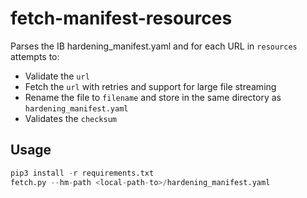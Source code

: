 # fetch-manifest-resources
Parses the IB hardening_manifest.yaml and for each URL in `resources` attempts to:
- Validate the `url`
- Fetch the `url` with retries and support for large file streaming
- Rename the file to `filename` and store in the same directory as `hardening_manifest.yaml`
- Validates the `checksum`

## Usage
```python
pip3 install -r requirements.txt
fetch.py --hm-path <local-path-to>/hardening_manifest.yaml
```
